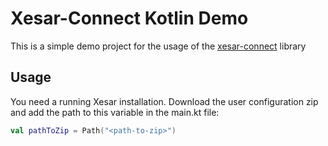 # Xesar-Connect Kotlin Demo

This is a simple demo project for the usage of the [xesar-connect](https://github.com/open200/xesar-connect) library


## Usage

You need a running Xesar installation. Download the user configuration zip and add the path to this variable in the main.kt file:

```kotlin
val pathToZip = Path("<path-to-zip>")
```
